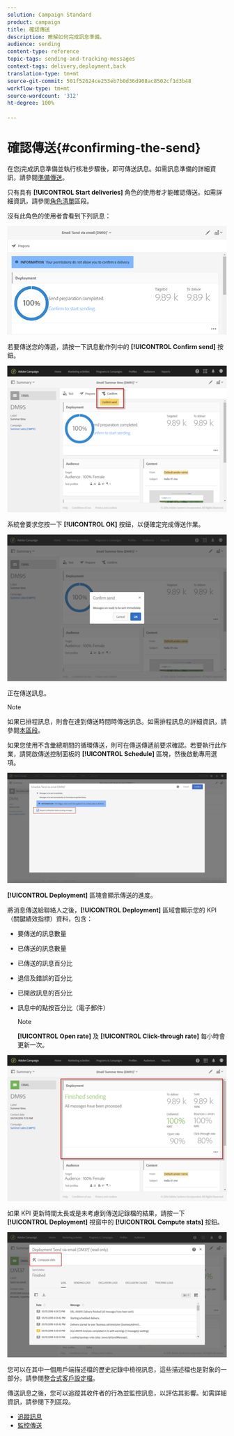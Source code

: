 ```yaml
---
solution: Campaign Standard
product: campaign
title: 確認傳送
description: 瞭解如何完成訊息準備。
audience: sending
content-type: reference
topic-tags: sending-and-tracking-messages
context-tags: delivery,deployment,back
translation-type: tm+mt
source-git-commit: 501f52624ce253eb7b0d36d908ac8502cf1d3b48
workflow-type: tm+mt
source-wordcount: '312'
ht-degree: 100%

---
```



# 確認傳送{#confirming-the-send}

在您j完成訊息準備並執行核准步驟後，即可傳送訊息。如需訊息準備的詳細資訊，請參閱[準備傳送](../../sending/using/preparing-the-send.md)。

只有具有 **[!UICONTROL Start deliveries]** 角色的使用者才能確認傳送。如需詳細資訊，請參閱[角色清單](../../administration/using/list-of-roles.md)區段。

沒有此角色的使用者會看到下列訊息：

![](assets/confirm_delivery_2.png)

若要傳送您的傳遞，請按一下訊息動作列中的 **[!UICONTROL Confirm send]** 按鈕。

![](assets/confirm_delivery.png)

系統會要求您按一下 **[!UICONTROL OK]** 按鈕，以便確定完成傳送作業。

![](assets/confirm_delivery1.png)

正在傳送訊息。

>[!NOTE]
>
>如果已排程訊息，則會在達到傳送時間時傳送訊息。如需排程訊息的詳細資訊，請參閱[本區段](../../sending/using/about-scheduling-messages.md)。

如果您使用不含彙總期間的循環傳送，則可在傳送傳遞前要求確認。若要執行此作業，請開啟傳送控制面板的 **[!UICONTROL Schedule]** 區塊，然後啟動專用選項。

![](assets/confirmation_recurring_deliveries.png)

**[!UICONTROL Deployment]** 區塊會顯示傳送的進度。

將消息傳送給聯絡人之後，**[!UICONTROL Deployment]** 區域會顯示您的 KPI（關鍵績效指標）資料，包含：

* 要傳送的訊息數量
* 已傳送的訊息數量
* 已傳送的訊息百分比
* 退信及錯誤的百分比
* 已開啟訊息的百分比
* 訊息中的點按百分比（電子郵件）

   >[!NOTE]
   >
   >**[!UICONTROL Open rate]** 及 **[!UICONTROL Click-through rate]** 每小時會更新一次。

![](assets/sending_delivery.png)

如果 KPI 更新時間太長或是未考慮到傳送記錄檔的結果，請按一下 **[!UICONTROL Deployment]** 視窗中的 **[!UICONTROL Compute stats]** 按鈕。

![](assets/sending_delivery7.png)

您可以在其中一個用戶端描述檔的歷史記錄中檢視訊息，這些描述檔也是對象的一部分。請參閱[整合式客戶設定檔](../../audiences/using/integrated-customer-profile.md)。

傳送訊息之後，您可以追蹤其收件者的行為並監控訊息，以評估其影響。如需詳細資訊，請參閱下列區段。

* [追蹤訊息](../../sending/using/tracking-messages.md)
* [監控傳送](../../sending/using/monitoring-a-delivery.md)

